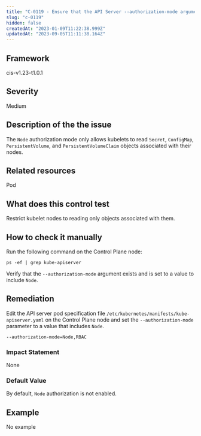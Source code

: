 ```yaml
---
title: "C-0119 - Ensure that the API Server --authorization-mode argument includes Node"
slug: "c-0119"
hidden: false
createdAt: "2023-01-09T11:22:38.999Z"
updatedAt: "2023-09-05T11:11:38.164Z"
---
```

## Framework
cis-v1.23-t1.0.1
## Severity
Medium
## Description of the the issue
The `Node` authorization mode only allows kubelets to read `Secret`, `ConfigMap`, `PersistentVolume`, and `PersistentVolumeClaim` objects associated with their nodes.
## Related resources
Pod
## What does this control test
Restrict kubelet nodes to reading only objects associated with them.
## How to check it manually
Run the following command on the Control Plane node:

 
```
ps -ef | grep kube-apiserver

```
 Verify that the `--authorization-mode` argument exists and is set to a value to include `Node`.
## Remediation
Edit the API server pod specification file `/etc/kubernetes/manifests/kube-apiserver.yaml` on the Control Plane node and set the `--authorization-mode` parameter to a value that includes `Node`.

 
```
--authorization-mode=Node,RBAC

```
### Impact Statement
None
### Default Value
By default, `Node` authorization is not enabled.
## Example
No example